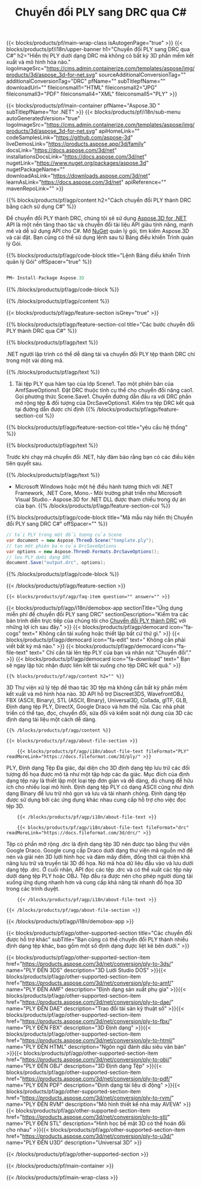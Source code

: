 ﻿---
title: Chuyển đổi PLY sang DRC qua C# 
url: /vi/net/conversion/ply-to-drc/ 
description: Mã mẫu cho chuyển đổi PLY thành DRC C#. Sử dụng API mã mẫu cho hàng loạt tệp PLY để chuyển đổi DRC trong VB .NET, Asp .NET hoặc bất kỳ ứng dụng dựa trên .NET nào.
---
{{< blocks/products/pf/main-wrap-class isAutogenPage="true" >}}
{{< blocks/products/pf/i18n/upper-banner h1="Chuyển đổi PLY sang DRC qua C#" h2="Hiển thị PLY dưới dạng DRC mà không có bất kỳ 3D phần mềm kết xuất và mô hình hóa nào." logoImageSrc="https://cms.admin.containerize.com/templates/aspose/img/products/3d/aspose_3d-for-net.svg" sourceAdditionalConversionTag="" additionalConversionTag="DRC" pfName="" subTitlepfName="" downloadUrl="" fileiconsmall1="HTML" fileiconsmall2="JPG" fileiconsmall3="PDF" fileiconsmall4="XML" fileiconsmall5="PLY" >}}

{{< blocks/products/pf/main-container pfName="Aspose.3D " subTitlepfName="for .NET" >}}
{{< blocks/products/pf/i18n/sub-menu autoGeneratedVersion="true" logoImageSrc="https://cms.admin.containerize.com/templates/aspose/img/products/3d/aspose_3d-for-net.svg" apiHomeLink="" codeSamplesLink="https://github.com/aspose-3d" liveDemosLink="https://products.aspose.app/3d/family" docsLink="https://docs.aspose.com/3d/net" installationsDocsLink="https://docs.aspose.com/3d/net" nugetLink="https://www.nuget.org/packages/aspose.3d" nugetPackageName="" downloadAsLink="https://downloads.aspose.com/3d/net" learnAsLink="https://docs.aspose.com/3d/net" apiReference="" mavenRepoLink="" >}}

{{% blocks/products/pf/agp/content h2="Cách chuyển đổi PLY thành DRC bằng cách sử dụng C#" %}}

 Để chuyển đổi PLY thành DRC, chúng tôi sẽ sử dụng
 [Aspose.3D for .NET](https://products.aspose.com/3d/net) 
 API là một nền tảng thao tác và chuyển đổi tài liệu API giàu tính năng, mạnh mẽ và dễ sử dụng API cho C#. Mở
 [NuGet](https://www.nuget.org/packages/aspose.3d) 
 quản lý gói, tìm kiếm
 Aspose.3D 
 và cài đặt. Bạn cũng có thể sử dụng lệnh sau từ Bảng điều khiển Trình quản lý Gói.

{{% blocks/products/pf/agp/code-block title="Lệnh Bảng điều khiển Trình quản lý Gói" offSpacer="true" %}}

```cs

PM> Install-Package Aspose.3D


```

{{% /blocks/products/pf/agp/code-block %}}

{{% /blocks/products/pf/agp/content %}}

{{< blocks/products/pf/agp/feature-section isGrey="true" >}}

{{% blocks/products/pf/agp/feature-section-col title="Các bước chuyển đổi PLY thành DRC qua C#" %}}

{{% blocks/products/pf/agp/text %}}

 .NET người lập trình có thể dễ dàng tải và chuyển đổi PLY tệp thành DRC chỉ trong một vài dòng mã.

{{% /blocks/products/pf/agp/text %}}

1. Tải tệp PLY qua hàm tạo của lớp Scene1. Tạo một phiên bản của AmfSaveOptions1. Đặt DRC thuộc tính cụ thể cho chuyển đổi nâng cao1. Gọi phương thức Scene.Save1. Chuyển đường dẫn đầu ra với DRC phần mở rộng tệp & đối tượng của DrcSaveOptions1. Kiểm tra tệp DRC kết quả tại đường dẫn được chỉ định
{{% /blocks/products/pf/agp/feature-section-col %}}

{{% blocks/products/pf/agp/feature-section-col title="yêu cầu hệ thống" %}}

{{% blocks/products/pf/agp/text %}}

 Trước khi chạy mã chuyển đổi .NET, hãy đảm bảo rằng bạn có các điều kiện tiên quyết sau.

{{% /blocks/products/pf/agp/text %}}

- Microsoft Windows hoặc một hệ điều hành tương thích với .NET Framework, .NET Core, Mono.- Môi trường phát triển như Microsoft Visual Studio.- Aspose.3D for .NET DLL được tham chiếu trong dự án của bạn.
{{% /blocks/products/pf/agp/feature-section-col %}}

{{% blocks/products/pf/agp/code-block title="Mã mẫu này hiển thị Chuyển đổi PLY sang DRC C#" offSpacer="" %}}

```cs
// tải PLY trong một đối tượng của Scene 
var document = new Aspose.ThreeD.Scene("template.ply");
// tạo một phiên bản của DrcSaveOptions 
var options = new Aspose.ThreeD.Formats.DrcSaveOptions();
// lưu PLY dưới dạng DRC 
document.Save("output.drc", options); 


```

{{% /blocks/products/pf/agp/code-block %}}

{{< /blocks/products/pf/agp/feature-section >}}

    {{< blocks/products/pf/agp/faq-item question="" answer="" >}}
 

<!-- aboutfile Starts -->

{{< blocks/products/pf/agp/i18n/demobox-app sectionTitle="Ứng dụng miễn phí để chuyển đổi PLY sang DRC" sectionDescription="Kiểm tra các bản trình diễn trực tiếp của chúng tôi cho [Chuyển đổi PLY thành DRC](https://products.aspose.app/3d/conversion/ply-to-drc) với những lợi ích sau đây." >}}
        {{< blocks/products/pf/agp/democard icon="fa-cogs" text=" Không cần tải xuống hoặc thiết lập bất cứ thứ gì." >}}
        {{< blocks/products/pf/agp/democard icon="fa-edit" text=" Không cần phải viết bất kỳ mã nào." >}}
        {{< blocks/products/pf/agp/democard icon="fa-file-text" text=" Chỉ cần tải lên tệp PLY của bạn và nhấn nút \"Chuyển đổi\"." >}}
        {{< blocks/products/pf/agp/democard icon="fa-download" text=" Bạn sẽ ngay lập tức nhận được liên kết tải xuống cho tệp DRC kết quả." >}}

    {{% blocks/products/pf/agp/content h2="" %}}

 3D Thư viện xử lý tệp để thao tác 3D tệp mà không cần bất kỳ phần mềm kết xuất và mô hình hóa nào. 3D API hỗ trợ Discreet3DS, WavefrontOBJ, FBX (ASCII, Binary), STL (ASCII, Binary), Universal3D, Collada, glTF, GLB, Định dạng tệp PLY, DirectX, Google Draco và hơn thế nữa. Các nhà phát triển có thể tạo, đọc, chuyển đổi, sửa đổi và kiểm soát nội dung của 3D các định dạng tài liệu một cách dễ dàng.



    {{% /blocks/products/pf/agp/content %}}

    {{< blocks/products/pf/agp/about-file-section >}}

        {{< blocks/products/pf/agp/i18n/about-file-text fileFormat="PLY" readMoreLink="https://docs.fileformat.com/3d/ply/" >}}
PLY, Định dạng Tệp Đa giác, đại diện cho 3D định dạng tệp lưu trữ các đối tượng đồ họa được mô tả như một tập hợp các đa giác. Mục đích của định dạng tệp này là thiết lập một loại tệp đơn giản và dễ dàng, đủ chung để hữu ích cho nhiều loại mô hình. Định dạng tệp PLY có dạng ASCII cũng như định dạng Binary để lưu trữ nhỏ gọn và lưu và tải nhanh chóng. Định dạng tệp được sử dụng bởi các ứng dụng khác nhau cung cấp hỗ trợ cho việc đọc tệp 3D.

        {{< /blocks/products/pf/agp/i18n/about-file-text >}}

        {{< blocks/products/pf/agp/i18n/about-file-text fileFormat="drc" readMoreLink="https://docs.fileformat.com/3d/drc/" >}}
Tệp có phần mở rộng .drc là định dạng tệp 3D nén được tạo bằng thư viện Google Draco. Google cung cấp Draco dưới dạng thư viện mã nguồn mở để nén và giải nén 3D lưới hình học và đám mây điểm, đồng thời cải thiện khả năng lưu trữ và truyền tải 3D đồ họa. Nó mã hóa dữ liệu đầu vào và lưu dưới dạng tệp .drc. Ở cuối nhận, API đọc các tệp .drc và có thể xuất các tệp này dưới dạng tệp PLY hoặc OBJ. Tệp đầu ra được nén cho phép người dùng tải xuống ứng dụng nhanh hơn và cung cấp khả năng tải nhanh đồ họa 3D trong các trình duyệt.

        {{< /blocks/products/pf/agp/i18n/about-file-text >}}

    {{< /blocks/products/pf/agp/about-file-section >}}

{{< /blocks/products/pf/agp/i18n/demobox-app >}}

<!-- aboutfile Ends -->

{{< blocks/products/pf/agp/other-supported-section title="Các chuyển đổi được hỗ trợ khác" subTitle="Bạn cũng có thể chuyển đổi PLY thành nhiều định dạng tệp khác, bao gồm một số định dạng được liệt kê bên dưới." >}}

{{< blocks/products/pf/agp/other-supported-section-item href="https://products.aspose.com/3d/net/conversion/ply-to-3ds/" name="PLY ĐẾN 3DS" description="3D Lưới Studio DOS" >}}{{< blocks/products/pf/agp/other-supported-section-item href="https://products.aspose.com/3d/net/conversion/ply-to-amf/" name="PLY ĐẾN AMF" description="Định dạng sản xuất phụ gia" >}}{{< blocks/products/pf/agp/other-supported-section-item href="https://products.aspose.com/3d/net/conversion/ply-to-dae/" name="PLY ĐẾN DAE" description="Trao đổi tài sản kỹ thuật số" >}}{{< blocks/products/pf/agp/other-supported-section-item href="https://products.aspose.com/3d/net/conversion/ply-to-fbx/" name="PLY ĐẾN FBX" description="3D Định dạng" >}}{{< blocks/products/pf/agp/other-supported-section-item href="https://products.aspose.com/3d/net/conversion/ply-to-html/" name="PLY ĐẾN HTML" description="Ngôn ngữ đánh dấu siêu văn bản" >}}{{< blocks/products/pf/agp/other-supported-section-item href="https://products.aspose.com/3d/net/conversion/ply-to-obj/" name="PLY ĐẾN OBJ" description="3D Định dạng Tệp" >}}{{< blocks/products/pf/agp/other-supported-section-item href="https://products.aspose.com/3d/net/conversion/ply-to-pdf/" name="PLY ĐẾN PDF" description="Định dạng tài liệu di động" >}}{{< blocks/products/pf/agp/other-supported-section-item href="https://products.aspose.com/3d/net/conversion/ply-to-rvm/" name="PLY ĐẾN RVM" description="Mô hình thiết kế nhà máy AVEVA" >}}{{< blocks/products/pf/agp/other-supported-section-item href="https://products.aspose.com/3d/net/conversion/ply-to-stl/" name="PLY ĐẾN STL" description="Hình học bề mặt 3D có thể hoán đổi cho nhau" >}}{{< blocks/products/pf/agp/other-supported-section-item href="https://products.aspose.com/3d/net/conversion/ply-to-u3d/" name="PLY ĐẾN U3D" description="Universal 3D" >}}

{{< /blocks/products/pf/agp/other-supported-section >}}

{{< /blocks/products/pf/main-container >}}
    
{{< /blocks/products/pf/main-wrap-class >}}